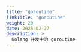 ```yaml
---
title: "goroutine"
linkTitle: "goroutine"
weight: 20
date: 2025-02-27
description: >
  Golang 并发中的 goroutine
---
```



